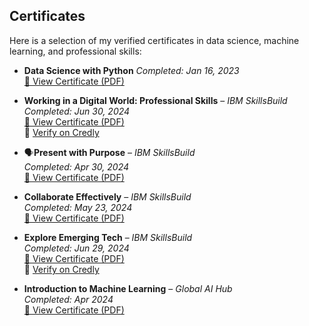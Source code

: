 ## Certificates

Here is a selection of my verified certificates in data science, machine learning, and professional skills:

- **Data Science with Python**
  *Completed: Jan 16, 2023*  
  [📄 View Certificate (PDF)](SuatDeniz_2006102002.pdf)

- **Working in a Digital World: Professional Skills** – *IBM SkillsBuild*  
  *Completed: Jun 30, 2024*  
  [📄 View Certificate (PDF)](Working_in_a_Digital_World__Professional_Skills.pdf)  
  🔗 [Verify on Credly](https://www.credly.com/go/BkCWfD5M)

- 🗣**Present with Purpose** – *IBM SkillsBuild*  
  *Completed: Apr 30, 2024*  
  [📄 View Certificate (PDF)](SkillsBuild%20Sunum%20Nas%C4%B1l%20Yap%C4%B1l%C4%B1r.pdf)

- **Collaborate Effectively** – *IBM SkillsBuild*  
  *Completed: May 23, 2024*  
  [📄 View Certificate (PDF)](SkillsBuild%20Collaborate%20Effectively.pdf)

- **Explore Emerging Tech** – *IBM SkillsBuild*  
  *Completed: Jun 29, 2024*  
  [📄 View Certificate (PDF)](Explore_Emerging_Tech_Badge.pdf)  
  🔗 [Verify on Credly](https://www.credly.com/go/A5IQBUGE)

- **Introduction to Machine Learning** – *Global AI Hub*  
  *Completed: Apr 2024*  
  [📄 View Certificate (PDF)](Suat%20Deniz-Introduction%20to%20Machine%20Learning-Global%20AI%20Hub.pdf)
